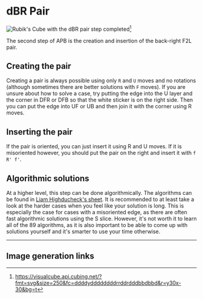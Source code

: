 # dBR Pair
<image class="right" alt="Rubik's Cube with the dBR pair step completed" src="/images/tutorial/pair/pair.svg">[^pair]<br>

The second step of APB is the creation and insertion of the back-right F2L pair. 
## Creating the pair 
Creating a pair is always possible using only `R` and `U` moves and no rotations (although sometimes there are better solutions with `F` moves). If you are unsure about how to solve a case, try putting the edge into the U layer and the corner in DFR or DFB so that the white sticker is on the right side. Then you can put the edge into UF or UB and then join it with the corner using R moves. <br>
## Inserting the pair
If the pair is oriented, you can just insert it using R and U moves. If it is misoriented however, you should put the pair on the right and insert it with `f R' f'`.
## Algorithmic solutions
At a higher level, this step can be done algorithmically. The algorithms can be found in [Liam Highducheck's sheet](https://docs.google.com/spreadsheets/d/1U1nwq_-HLeDgajuAOVRaH2Jo7X9zSTEBrnIRSv3hzeg). It is recommended to at least take a look at the harder cases when you feel like your solution is long. This is especially the case for cases with a misoriented edge, as there are often fast algorithmic solutions using the S slice. However, it's not worth it to learn all of the 89 algorithms, as it is also important to be able to come up with solutions yourself and it's smarter to use your time otherwise.
<hr>

## Image generation links
[^pair]: <https://visualcube.api.cubing.net/?fmt=svg&size=250&fc=ddddyddddddddrrddrdddbbdbbd&r=y30x-30&bg=t>